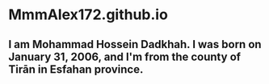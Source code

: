 # MmmAlex172.github.io
## I am Mohammad Hossein Dadkhah. I was born on January 31, 2006, and I'm from the county of Tirān in Esfahan province.
